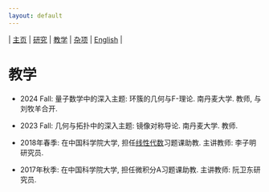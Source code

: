 ```yaml
---
layout: default
---
```



| [主页](index-ch.md)  | [研究](research-ch.md)    | [教学](teaching-ch.md)       | [杂项](miscellaneous-ch.md)   | [English](teaching-en.md) |

# 教学

- 2024 Fall: 量子数学中的深入主题: 环簇的几何与F-理论. 南丹麦大学. 教师, 与刘牧羊合开.

- 2023 Fall: 几何与拓扑中的深入主题: 镜像对称导论. 南丹麦大学. 教师.

- 2018年春季: 在中国科学院大学, 担任[线性代数](http://www.mmrc.iss.ac.cn/~zmli/LinearAlgebra2017.html)习题课助教. 主讲教师: 李子明研究员.

- 2017年秋季: 在中国科学院大学, 担任微积分A习题课助教. 主讲教师: 阮卫东研究员.

<meta name="googlebot" content="noindex" />
